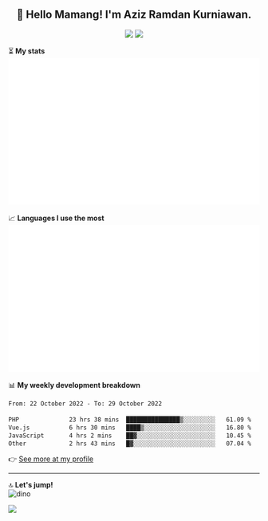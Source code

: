 <h2 align="center">👋 Hello Mamang! I'm Aziz Ramdan Kurniawan.</h2>  
<p align="center">
  <img src="https://komarev.com/ghpvc/?username=azizramdan">
  <img src="https://wakatime.com/badge/user/90056fa0-4c31-4eca-954e-2a3ac05896f9.svg">
</p>
    
⏳ **My stats**  
![](https://raw.githubusercontent.com/azizramdan/github-stats/master/generated/overview.svg#gh-dark-mode-only)

📈 **Languages I use the most**  
![](https://raw.githubusercontent.com/azizramdan/github-stats/master/generated/languages.svg#gh-dark-mode-only)

📊 **My weekly development breakdown**
<!--START_SECTION:waka-->

```text
From: 22 October 2022 - To: 29 October 2022

PHP              23 hrs 38 mins  ███████████████▒░░░░░░░░░   61.09 %
Vue.js           6 hrs 30 mins   ████▒░░░░░░░░░░░░░░░░░░░░   16.80 %
JavaScript       4 hrs 2 mins    ██▓░░░░░░░░░░░░░░░░░░░░░░   10.45 %
Other            2 hrs 43 mins   █▓░░░░░░░░░░░░░░░░░░░░░░░   07.04 %
```

<!--END_SECTION:waka-->
👉 [See more at my profile](https://wakatime.com/@azizramdan)
***
🔝 **Let's jump!**  
![dino](https://raw.githubusercontent.com/azizramdan/azizramdan/master/dino.gif)  

![](https://hit.yhype.me/github/profile?user_id=27954794)
